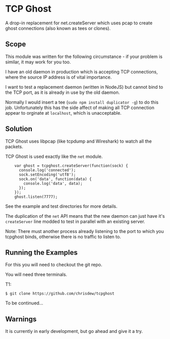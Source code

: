 TCP Ghost
=========

A drop-in replacement for net.createServer which uses pcap to create ghost connections (also known as tees or clones).


Scope
-----

This module was written for the following circumstance - if your problem is similar, it may work for you too.

I have an old daemon in production which is accepting TCP connections, where the source IP address is of vital importance.

I want to test a replacement daemon (written in NodeJS) but cannot bind to the TCP port, as it is already in use by the old daemon.

Normally I would insert a tee (`sudo npm install duplicator -g`) to do this job.  Unfortunately this has the side affect of making all TCP connection appear to orginate at `localhost`, which is unacceptable.


Solution
--------

TCP Ghost uses libpcap (like tcpdump and Wireshark) to watch all the packets.

TCP Ghost is used exactly like the `net` module.

```
    var ghost = tcpghost.createServer(function(sock) {
      console.log('connected');
      sock.setEncoding('utf8');
      sock.on('data', function(data) {
        console.log('data', data);
      });
    });
    ghost.listen(7777);
```

See the example and test directories for more details.

The duplication of the `net` API means that the new daemon can just have it's `createServer` line modded to test in parallel with an existing server.

Note: There must another process already listening to the port to which you tcpghost binds, otherwise there is no traffic to listen to. 


Running the Examples
--------------------

For this you will need to checkout the git repo.

You will need three terminals.

T1:
```
$ git clone https://github.com/chrisdew/tcpghost
```

To be continued...


Warnings
--------

It is currently in early development, but go ahead and give it a try.


